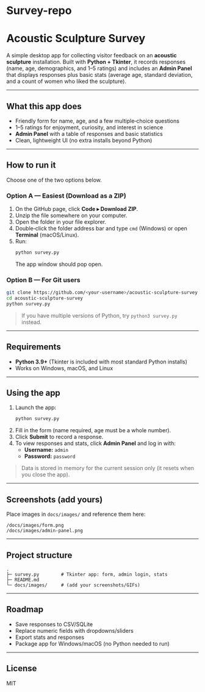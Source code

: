 # Survey-repo
# Acoustic Sculpture Survey

A simple desktop app for collecting visitor feedback on an **acoustic sculpture** installation. Built with **Python + Tkinter**, it records responses (name, age, demographics, and 1–5 ratings) and includes an **Admin Panel** that displays responses plus basic stats (average age, standard deviation, and a count of women who liked the sculpture).

---

## What this app does 
- Friendly form for name, age, and a few multiple‑choice questions
- 1–5 ratings for enjoyment, curiosity, and interest in science
- **Admin Panel** with a table of responses and basic statistics
- Clean, lightweight UI (no extra installs beyond Python)

---

## How to run it
Choose one of the two options below.

### Option A — Easiest (Download as a ZIP)
1. On the GitHub page, click **Code ▸ Download ZIP**.
2. Unzip the file somewhere on your computer.
3. Open the folder in your file explorer.
4. Double‑click the folder address bar and type `cmd` (Windows) or open **Terminal** (macOS/Linux).
5. Run:
   ```bash
   python survey.py
   ```
   The app window should pop open.

### Option B — For Git users
```bash
git clone https://github.com/<your-username>/acoustic-sculpture-survey.git
cd acoustic-sculpture-survey
python survey.py
```

> If you have multiple versions of Python, try `python3 survey.py` instead.

---

## Requirements
- **Python 3.9+** (Tkinter is included with most standard Python installs)
- Works on Windows, macOS, and Linux

---

## Using the app
1. Launch the app:
   ```bash
   python survey.py
   ```
2. Fill in the form (name required, age must be a whole number).
3. Click **Submit** to record a response.
4. To view responses and stats, click **Admin Panel** and log in with:
   - **Username:** `admin`
   - **Password:** `password`

> Data is stored in memory for the current session only (it resets when you close the app).

---

## Screenshots (add yours)
Place images in `docs/images/` and reference them here:

```
/docs/images/form.png
/docs/images/admin-panel.png
```

---

## Project structure
```
.
├─ survey.py        # Tkinter app: form, admin login, stats
├─ README.md
└─ docs/images/     # (add your screenshots/GIFs)
```

---

## Roadmap
- Save responses to CSV/SQLite
- Replace numeric fields with dropdowns/sliders
- Export stats and responses
- Package app for Windows/macOS (no Python needed to run)

---

## License
MIT

